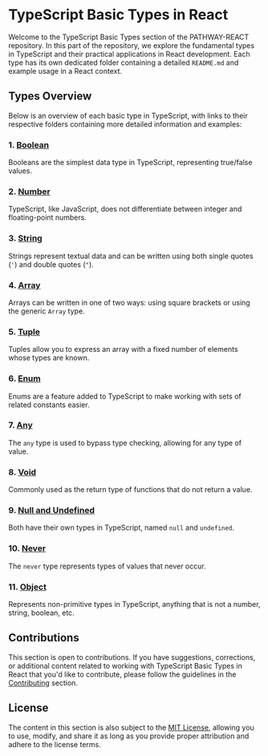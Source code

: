 # TypeScript Basic Types in React

Welcome to the TypeScript Basic Types section of the PATHWAY-REACT repository. In this part of the repository, we explore the fundamental types in TypeScript and their practical applications in React development. Each type has its own dedicated folder containing a detailed `README.md` and example usage in a React context.

## Types Overview

Below is an overview of each basic type in TypeScript, with links to their respective folders containing more detailed information and examples:

### 1. [Boolean](Boolean/README.md)
Booleans are the simplest data type in TypeScript, representing true/false values.

### 2. [Number](Number/README.md)
TypeScript, like JavaScript, does not differentiate between integer and floating-point numbers.

### 3. [String](String/README.md)
Strings represent textual data and can be written using both single quotes (`'`) and double quotes (`"`).

### 4. [Array](Array/README.md)
Arrays can be written in one of two ways: using square brackets or using the generic `Array` type.

### 5. [Tuple](Tuple/README.md)
Tuples allow you to express an array with a fixed number of elements whose types are known.

### 6. [Enum](Enum/README.md)
Enums are a feature added to TypeScript to make working with sets of related constants easier.

### 7. [Any](Any/README.md)
The `any` type is used to bypass type checking, allowing for any type of value.

### 8. [Void](Void/README.md)
Commonly used as the return type of functions that do not return a value.

### 9. [Null and Undefined](Null%20and%20Undefined/README.md)
Both have their own types in TypeScript, named `null` and `undefined`.

### 10. [Never](Never/README.md)
The `never` type represents types of values that never occur.

### 11. [Object](Object/README.md)
Represents non-primitive types in TypeScript, anything that is not a number, string, boolean, etc.

## Contributions

This section is open to contributions. If you have suggestions, corrections, or additional content related to working with TypeScript Basic Types in React that you'd like to contribute, please follow the guidelines in the [Contributing](../../Contributing.md) section.

## License

The content in this section is also subject to the [MIT License](../../LICENSE), allowing you to use, modify, and share it as long as you provide proper attribution and adhere to the license terms.